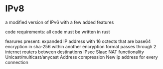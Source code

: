 # IPv8
a modified version of IPv6 with a few added features

code requirements:
all code must be written in rust

fearures present:
expanded IP address with 16 octects that are base64
encryption in sha-256 within another encryption format
passes through 2 internet routers between destinations
IPsec 
Slaac 
NAT functionality 
Unicast/multicast/anycast
Address compression 
New ip address for every connection